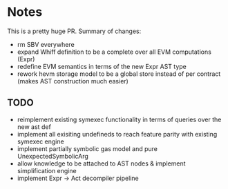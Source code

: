 # Notes

This is a pretty huge PR. Summary of changes:

- rm SBV everywhere
- expand Whiff definition to be a complete over all EVM computations (Expr)
- redefine EVM semantics in terms of the new Expr AST type
- rework hevm storage model to be a global store instead of per contract (makes AST construction much easier)

## TODO

- reimplement existing symexec functionality in terms of queries over the new ast def
- implement all exisiting undefineds to reach feature parity with existing symexec engine
- implement partially symbolic gas model and pure UnexpectedSymbolicArg
- allow knowledge to be attached to AST nodes & implement simplification engine
- implement Expr -> Act decompiler pipeline
